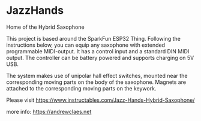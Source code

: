 # JazzHands
Home of the Hybrid Saxophone

This project is based around the SparkFun ESP32 Thing.
Following the instructions below,
you can equip any saxophone with extended programmable MIDI-output.
It has a control input and a standard DIN MIDI output. 
The controller can be battery powered and supports charging on 5V USB.

The system makes use of unipolar hall effect switches, mounted near the corresponding moving parts on the body of the saxophone.
Magnets are attached to the corresponding moving parts on the keywork.

Please visit 
https://www.instructables.com/Jazz-Hands-Hybrid-Saxophone/

more info:
https://andrewclaes.net
